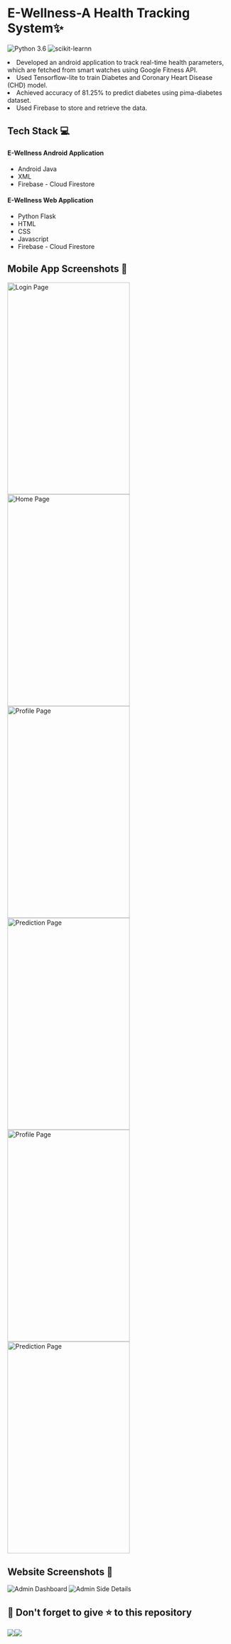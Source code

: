 # E-Wellness-A Health Tracking System✨

![Python 3.6](https://img.shields.io/badge/Python-3.6-brightgreen.svg) ![scikit-learnn](https://img.shields.io/badge/Library-Scikit_Learn-orange.svg)
<li>Developed an android application to track real-time health parameters, which are fetched from smart watches 
using Google Fitness API.</li>
<li>Used Tensorflow-lite to train Diabetes and Coronary Heart Disease (CHD) model.</li>
<li>Achieved accuracy of 81.25% to predict diabetes using pima-diabetes dataset.</li>
<li>Used Firebase to store and retrieve the data.</li>
<h2>Tech Stack 💻</h2>
<h4>E-Wellness Android Application</h4>
<ul>
<li>Android Java</li>
<li>XML</li>
<li>Firebase - Cloud Firestore</li>
</ul>
<h4>E-Wellness Web Application</h4>
<ul>
<li>Python Flask</li>
<li>HTML</li>
<li>CSS</li>
<li>Javascript</li>
<li>Firebase - Cloud Firestore</li>
</ul>
<h2>Mobile App Screenshots 📸</h2>
<p float="center">
  <img src="https://github.com/YashNagare/E-Wellness-A-Health-Tracking-System/blob/main/github%20resources/Login.png" title="Login Page" height="475px" width="275px">
  <img src="https://github.com/YashNagare/E-Wellness-A-Health-Tracking-System/blob/main/github%20resources/Homepage.png" title="Home Page" height="475px" width="275px">
  <img src="https://github.com/YashNagare/E-Wellness-A-Health-Tracking-System/blob/main/github%20resources/Profile.png" title="Profile Page" height="475px" width="275px">
  <img src="https://github.com/YashNagare/E-Wellness-A-Health-Tracking-System/blob/main/github%20resources/Predictions.png" title="Prediction Page" height="475px" width="275px">
  <img src="https://github.com/YashNagare/E-Wellness-A-Health-Tracking-System/blob/main/github%20resources/Chatbot-1.png" title="Profile Page" height="475px" width="275px">
  <img src="https://github.com/YashNagare/E-Wellness-A-Health-Tracking-System/blob/main/github%20resources/Chatbot-2.png" title="Prediction Page" height="475px" width="275px">
</p>
<h2>Website Screenshots 📸</h2>
<p float="center">
  <img src="https://github.com/YashNagare/E-Wellness-A-Health-Tracking-System/blob/main/github%20resources/Admin_Dashboard.png" title="Admin Dashboard">
  <img src="https://github.com/YashNagare/E-Wellness-A-Health-Tracking-System/blob/main/github%20resources/Admin_Side_Details.png" title="Admin Side Details">
</p>


<h2>🤩 Don't forget to give ⭐ to this repository </h2>
<img src="https://forthebadge.com/images/badges/built-with-love.svg"><img src="https://forthebadge.com/images/badges/made-with-python.svg">
